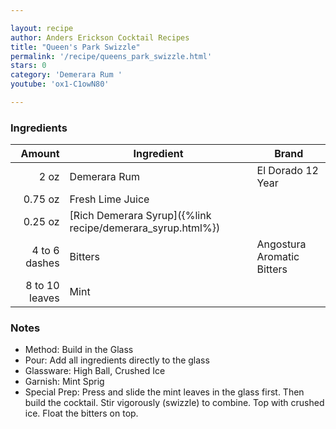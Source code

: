 ```yaml
---

layout: recipe
author: Anders Erickson Cocktail Recipes
title: "Queen's Park Swizzle"
permalink: '/recipe/queens_park_swizzle.html'
stars: 0
category: 'Demerara Rum '
youtube: 'ox1-C1owN80'

---
```


### Ingredients

| Amount  | Ingredient               | Brand                      |
| -------------: | ------------------- | -------------------------- |
|           2 oz | Demerara Rum        | El Dorado 12 Year          |
|        0.75 oz | Fresh Lime Juice    |
|        0.25 oz | [Rich Demerara Syrup]({%link recipe/demerara_syrup.html%}) |
|  4 to 6 dashes | Bitters             | Angostura Aromatic Bitters |
| 8 to 10 leaves | Mint                |

### Notes

- Method: Build in the Glass
- Pour: Add all ingredients directly to the glass
- Glassware: High Ball, Crushed Ice
- Garnish: Mint Sprig
- Special Prep: Press and slide the mint leaves in the glass first. Then build the cocktail. Stir vigorously (swizzle) to combine. Top with crushed ice. Float the bitters on top.

